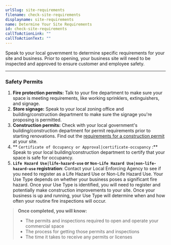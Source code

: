 ```yaml
---
urlSlug: site-requirements
filename: check-site-requirements
displayname: site-requirements
name: Determine Your Site Requirements
id: check-site-requirements
callToActionLink: ""
callToActionText: ""
---
```

Speak to your local government to determine specific requirements for your site and business. Prior to opening, your business site will need to be inspected and approved to ensure customer and employee safety.

- - -

### Safety Permits

1. **Fire protection permits:** Talk to your fire department to make sure your space is meeting requirements, like working sprinklers, extinguishers, and signage.
2. **Store signage:** Speak to your local zoning office and building/construction department to make sure the signage you're proposing is permitted.
3. **Construction permits:** Check with your local government's building/construction department for permit requirements prior to starting renovations. Find out the [requirements for a construction permit](https://business.nj.gov/pages/building-permits-and-inspections) at your site.
4. ** `Certificate of Occupancy or Approval|certificate-occupancy` :** Speak to your local building/construction department to certify that your space is safe for occupancy.
5. **`Life Hazard Use|life-hazard-use` or `Non-Life Hazard Use|non-life-hazard-use` registration**: Contact your Local Enforcing Agency to see if you need to register as a Life Hazard Use or Non-Life Hazard Use. Your Use Type depends on whether your business poses a significant fire hazard. Once your Use Type is identified, you will need to register and potentially make construction improvements to your site. Once your business is up and running, your Use Type will determine when and how often your routine fire inspections will occur.

> **Once completed, you will know:**
>
> * The permits and inspections required to open and operate your commercial space
> * The process for getting those permits and inspections
> * The time it takes to receive any permits or licenses